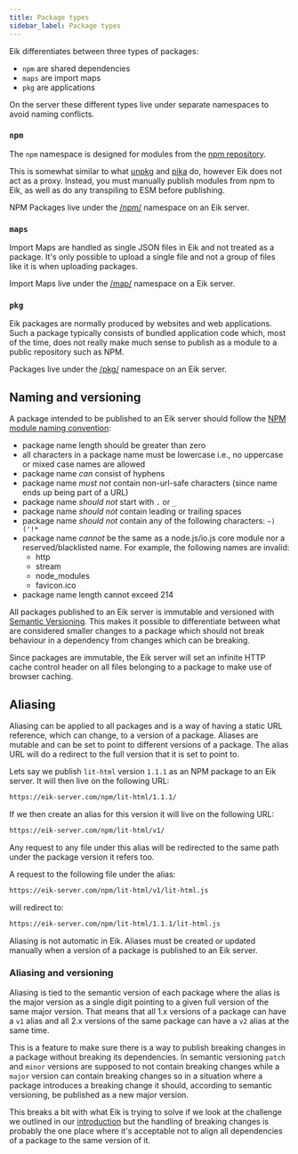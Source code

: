 ```yaml
---
title: Package types
sidebar_label: Package types
---
```


Eik differentiates between three types of packages:

- `npm` are shared dependencies
- `maps` are import maps
- `pkg` are applications

On the server these different types live under separate namespaces to avoid naming conflicts.

### `npm`

The `npm` namespace is designed for modules from the [npm repository](https://www.npmjs.com/).

This is somewhat similar to what [unpkg](https://unpkg.com/) and [pika](https://www.pika.dev/) do, however Eik does not act as a proxy. Instead, you must manually publish modules from npm to Eik, as well as do any transpiling to ESM before publishing.

NPM Packages live under the [/npm/](server_rest_api.md#npm-packages) namespace on an Eik server.

### `maps`

Import Maps are handled as single JSON files in Eik and not treated as a package. It's only possible to upload a single file and not a group of files like it is when uploading packages.

Import Maps live under the [/map/](server_rest_api.md#import-maps) namespace on a Eik server.

### `pkg`

Eik packages are normally produced by websites and web applications. Such a package typically consists of bundled application code which, most of the time, does not really make much sense to publish as a module to a public repository such as NPM.

Packages live under the [/pkg/](server_rest_api.md#packages) namespace on an Eik server.

## Naming and versioning

A package intended to be published to an Eik server should follow the [NPM module naming convention](https://github.com/npm/validate-npm-package-name):

- package name length should be greater than zero
- all characters in a package name must be lowercase i.e., no uppercase or mixed case names are allowed
- package name _can_ consist of hyphens
- package name _must not_ contain non-url-safe characters (since name ends up being part of a URL)
- package name _should not_ start with `.` or `_`
- package name _should not_ contain leading or trailing spaces
- package name _should not_ contain any of the following characters: `~)('!*`
- package name _cannot_ be the same as a node.js/io.js core module nor a reserved/blacklisted name. For example, the following names are invalid:
  - http
  - stream
  - node_modules
  - favicon.ico
- package name length cannot exceed 214

All packages published to an Eik server is immutable and versioned with [Semantic Versioning](https://semver.org/). This makes it possible to differentiate between what are considered smaller changes to a package which should not break behaviour in a dependency from changes which can be breaking.

Since packages are immutable, the Eik server will set an infinite HTTP cache control header on all files belonging to a package to make use of browser caching.

## Aliasing

Aliasing can be applied to all packages and is a way of having a static URL reference, which can change, to a version of a package. Aliases are mutable and can be set to point to different versions of a package. The alias URL will do a redirect to the full version that it is set to point to.

Lets say we publish `lit-html` version `1.1.1` as an NPM package to an Eik server. It will then live on the following URL:

```sh
https://eik-server.com/npm/lit-html/1.1.1/
```

If we then create an alias for this version it will live on the following URL:

```sh
https://eik-server.com/npm/lit-html/v1/
```

Any request to any file under this alias will be redirected to the same path under the package version it refers too.

A request to the following file under the alias:

```sh
https://eik-server.com/npm/lit-html/v1/lit-html.js
```

will redirect to:

```sh
https://eik-server.com/npm/lit-html/1.1.1/lit-html.js
```

Aliasing is not automatic in Eik. Aliases must be created or updated manually when a version of a package is published to an Eik server.

### Aliasing and versioning

Aliasing is tied to the semantic version of each package where the alias is the major version as a single digit pointing to a given full version of the same major version. That means that all 1.x versions of a package can have a `v1` alias and all 2.x versions of the same package can have a `v2` alias at the same time.

This is a feature to make sure there is a way to publish breaking changes in a package without breaking its dependencies. In semantic versioning `patch` and `minor` versions are supposed to not contain breaking changes while a `major` version can contain breaking changes so in a situation where a package introduces a breaking change it should, according to semantic versioning, be published as a new major version.

This breaks a bit with what Eik is trying to solve if we look at the challenge we outlined in our [introduction](overview.md#introduction) but the handling of breaking changes is probably the one place where it's acceptable not to align all dependencies of a package to the same version of it.
